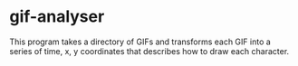 # gif-analyser
This program takes a directory of GIFs and transforms each GIF into a series of time, x, y coordinates that describes how to draw each character.
